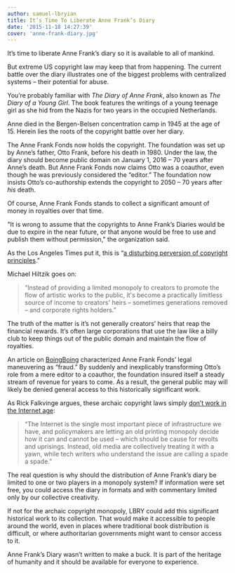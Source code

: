 ```yaml
---
author: samuel-lbryian
title: It’s Time To Liberate Anne Frank’s Diary
date: '2015-11-18 14:27:39'
cover: 'anne-frank-diary.jpg'
---
```


It’s time to liberate Anne Frank’s diary so it is available to all of mankind.

But extreme US copyright law may keep that from happening. The current battle over the diary illustrates one of the biggest problems with centralized systems – their potential for abuse.

You’re probably familiar with *The Diary of Anne Frank*, also known as *The Diary of a Young Girl*. The book features the writings of a young teenage girl as she hid from the Nazis for two years in the occupied Netherlands.

Anne died in the Bergen-Belsen concentration camp in 1945 at the age of 15. Herein lies the roots of the copyright battle over her diary.

The Anne Frank Fonds now holds the copyright. The foundation was set up by Anne’s father, Otto Frank, before his death in 1980. Under the law, the diary should become public domain on January 1, 2016 – 70 years after Anne’s death. But Anne Frank Fonds now claims Otto was a coauthor, even though he was previously considered the “editor.” The foundation now insists Otto’s co-authorship extends the copyright to 2050 – 70 years after *his* death.

Of course, Anne Frank Fonds stands to collect a significant amount of money in royalties over that time.

"It is wrong to assume that the copyrights to Anne Frank’s Diaries would be due to expire in the near future, or that anyone would be free to use and publish them without permission," the organization said.

As the Los Angeles Times put it, this is “[a disturbing perversion of copyright principles](http://www.latimes.com/business/hiltzik/la-fi-mh-anne-frank-s-diary-20151116-column.html).”

Michael Hiltzik goes on:

> “Instead of providing a limited monopoly to creators to promote the flow of artistic works to the public, it's become a practically limitless source of income to creators' heirs – sometimes generations removed – and corporate rights holders.”

The truth of the matter is it’s not generally creators’ heirs that reap the financial rewards. It’s often large corporations that use the law like a billy club to keep things out of the public domain and maintain the flow of royalties.

An article on [BoingBoing](http://boingboing.net/2015/11/14/copyfraud-anne-frank-foundati.html) characterized Anne Frank Fonds’ legal maneuvering as “fraud.” By suddenly and inexplicably transforming Otto’s role from a mere editor to a coauthor, the foundation insured itself a steady stream of revenue for years to come. As a result, the general public may will likely be denied general access to this historically significant work.

As Rick Falkvinge argues, these archaic copyright laws simply [don’t work in the Internet age](https://torrentfreak.com/anne-frank-scandal-an-underreported-copyright-monopoly-abuse-151115/):

> “The Internet is the single most important piece of infrastructure we have, and policymakers are letting an old printing monopoly decide how it can and cannot be used – which should be cause for revolts and uprisings. Instead, old media are collectively treating it with a yawn, while tech writers who understand the issue are calling a spade a spade.”


The real question is why should the distribution of Anne Frank’s diary be limited to one or two players in a monopoly system? If information were set free, you could access the diary in formats and with commentary limited only by our collective creativity.

If not for the archaic copyright monopoly, LBRY could add this significant historical work to its collection. That would make it accessible to people around the world, even in places where traditional book distribution is difficult, or where authoritarian governments might want to censor access to it.

Anne Frank’s Diary wasn’t written to make a buck. It is part of the heritage of humanity and it should be available for everyone to experience.
